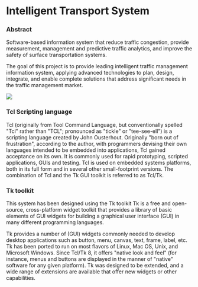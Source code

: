 Intelligent Transport System
============================

### Abstract 
Software-based information system that reduce traffic congestion, provide measurement, management and predictive traffic analytics, and improve the safety of surface transportation systems.

The goal of this project is to provide leading intelligent traffic management information system, applying advanced technologies to plan, design, integrate, and enable complete solutions that address significant needs in the traffic management market.


![](http://buildipedia.com/media/k2/items/cache/6ac120fd0b4b143822d7f317faca5711_XL.jpg "")

### Tcl Scripting language

Tcl (originally from Tool Command Language, but conventionally spelled "Tcl" rather than "TCL"; pronounced as "tickle" or "tee-see-ell") is a scripting language created by John Ousterhout. Originally "born out of frustration", according to the author, with programmers devising their own languages intended to be embedded into applications, Tcl gained acceptance on its own. It is commonly used for rapid prototyping, scripted applications, GUIs and testing. Tcl is used on embedded systems platforms, both in its full form and in several other small-footprint versions.
The combination of Tcl and the Tk GUI toolkit is referred to as Tcl/Tk.

### Tk toolkit
This system has been designed using the Tk toolkit
Tk is a free and open-source, cross-platform widget toolkit that provides a library of basic elements of GUI widgets for building a graphical user interface (GUI) in many different programming languages.

Tk provides a number of (GUI) widgets commonly needed to develop desktop applications such as button, menu, canvas, text, frame, label, etc. Tk has been ported to run on most flavors of Linux, Mac OS, Unix, and Microsoft Windows. Since Tcl/Tk 8, it offers "native look and feel" (for instance, menus and buttons are displayed in the manner of "native" software for any given platform). Tk was designed to be extended, and a wide range of extensions are available that offer new widgets or other capabilities.

